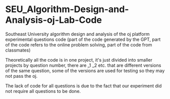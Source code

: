 # SEU_Algorithm-Design-and-Analysis-oj-Lab-Code

Southeast University algorithm design and analysis of the oj platform experimental questions code (part of the code generated by the GPT, part of the code refers to the online problem solving, part of the code from classmates)

Theoretically all the code is in one project, it's just divided into smaller projects by question number, there are _1 _2 etc. that are different versions of the same question, some of the versions are used for testing so they may not pass the oj.

The lack of code for all questions is due to the fact that our experiment did not require all questions to be done.
